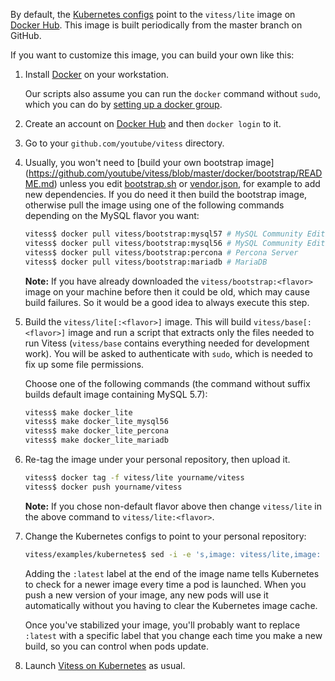 By default, the [Kubernetes configs](https://github.com/youtube/vitess/tree/master/examples/kubernetes)
point to the `vitess/lite` image on [Docker Hub](https://hub.docker.com/u/vitess/).
This image is built periodically from the master branch on GitHub.

If you want to customize this image, you can build your own like this:

1.  Install [Docker](https://www.docker.com/) on your workstation.

    Our scripts also assume you can run the `docker` command without `sudo`,
    which you can do by [setting up a docker group](https://docs.docker.com/engine/installation/linux/ubuntulinux/#create-a-docker-group).

1.  Create an account on [Docker Hub](https://docs.docker.com/docker-hub/) and
    then `docker login` to it.

1.  Go to your `github.com/youtube/vitess` directory.

1.  Usually, you won't need to [build your own bootstrap image]
    (https://github.com/youtube/vitess/blob/master/docker/bootstrap/README.md)
    unless you edit [bootstrap.sh](https://github.com/youtube/vitess/blob/master/bootstrap.sh)
    or [vendor.json](https://github.com/youtube/vitess/blob/master/vendor/vendor.json),
    for example to add new dependencies. If you do need it then build the
    bootstrap image, otherwise pull the image using one of the following
    commands depending on the MySQL flavor you want:

    ```sh
    vitess$ docker pull vitess/bootstrap:mysql57 # MySQL Community Edition 5.7
    vitess$ docker pull vitess/bootstrap:mysql56 # MySQL Community Edition 5.6
    vitess$ docker pull vitess/bootstrap:percona # Percona Server
    vitess$ docker pull vitess/bootstrap:mariadb # MariaDB
    ```

    **Note:** If you have already downloaded the `vitess/bootstrap:<flavor>`
    image on your machine before then it could be old, which may cause build
    failures. So it would be a good idea to always execute this step.

1.  Build the `vitess/lite[:<flavor>]` image. This will build
    `vitess/base[:<flavor>]` image and run a script that extracts only the files
    needed to run Vitess (`vitess/base` contains everything needed for
    development work). You will be asked to authenticate with `sudo`, which is
    needed to fix up some file permissions.

    Choose one of the following commands (the command without suffix builds
    default image containing MySQL 5.7):

    ```sh
    vitess$ make docker_lite
    vitess$ make docker_lite_mysql56
    vitess$ make docker_lite_percona
    vitess$ make docker_lite_mariadb
    ```

1.  Re-tag the image under your personal repository, then upload it.

    ```sh
    vitess$ docker tag -f vitess/lite yourname/vitess
    vitess$ docker push yourname/vitess
    ```

    **Note:** If you chose non-default flavor above then change `vitess/lite` in
    the above command to `vitess/lite:<flavor>`.

1.  Change the Kubernetes configs to point to your personal repository:

    ```sh
    vitess/examples/kubernetes$ sed -i -e 's,image: vitess/lite,image: yourname/vitess:latest,' *.yaml
    ```

    Adding the `:latest` label at the end of the image name tells Kubernetes
    to check for a newer image every time a pod is launched.
    When you push a new version of your image, any new pods will use it
    automatically without you having to clear the Kubernetes image cache.

    Once you've stabilized your image, you'll probably want to replace `:latest`
    with a specific label that you change each time you make a new build,
    so you can control when pods update.

1.  Launch [Vitess on Kubernetes](http://vitess.io/getting-started/) as usual.

